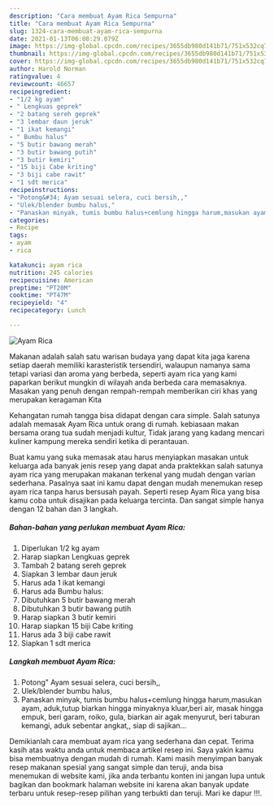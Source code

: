 ```yaml
---
description: "Cara membuat Ayam Rica Sempurna"
title: "Cara membuat Ayam Rica Sempurna"
slug: 1324-cara-membuat-ayam-rica-sempurna
date: 2021-01-13T06:08:29.079Z
image: https://img-global.cpcdn.com/recipes/3655db980d141b71/751x532cq70/ayam-rica-foto-resep-utama.jpg
thumbnail: https://img-global.cpcdn.com/recipes/3655db980d141b71/751x532cq70/ayam-rica-foto-resep-utama.jpg
cover: https://img-global.cpcdn.com/recipes/3655db980d141b71/751x532cq70/ayam-rica-foto-resep-utama.jpg
author: Harold Norman
ratingvalue: 4
reviewcount: 46657
recipeingredient:
- "1/2 kg ayam"
- " Lengkuas geprek"
- "2 batang sereh geprek"
- "3 lembar daun jeruk"
- "1 ikat kemangi"
- " Bumbu halus"
- "5 butir bawang merah"
- "3 butir bawang putih"
- "3 butir kemiri"
- "15 biji Cabe kriting"
- "3 biji cabe rawit"
- "1 sdt merica"
recipeinstructions:
- "Potong&#34; Ayam sesuai selera, cuci bersih,,"
- "Ulek/blender bumbu halus,"
- "Panaskan minyak, tumis bumbu halus+cemlung hingga harum,masukan ayam, aduk,tutup biarkan hingga minyaknya kluar,beri air, masak hingga empuk, beri garam, roiko, gula, biarkan air agak menyurut, beri taburan kemangi, aduk sebentar angkat,, siap di sajikan..."
categories:
- Recipe
tags:
- ayam
- rica

katakunci: ayam rica 
nutrition: 245 calories
recipecuisine: American
preptime: "PT20M"
cooktime: "PT47M"
recipeyield: "4"
recipecategory: Lunch

---
```



![Ayam Rica](https://img-global.cpcdn.com/recipes/3655db980d141b71/751x532cq70/ayam-rica-foto-resep-utama.jpg)

Makanan adalah salah satu warisan budaya yang dapat kita jaga karena setiap daerah memiliki karasteristik tersendiri, walaupun namanya sama tetapi variasi dan aroma yang berbeda, seperti ayam rica yang kami paparkan berikut mungkin di wilayah anda berbeda cara memasaknya. Masakan yang penuh dengan rempah-rempah memberikan ciri khas yang merupakan keragaman Kita



Kehangatan rumah tangga bisa didapat dengan cara simple. Salah satunya adalah memasak Ayam Rica untuk orang di rumah. kebiasaan makan bersama orang tua sudah menjadi kultur, Tidak jarang yang kadang mencari kuliner kampung mereka sendiri ketika di perantauan.

Buat kamu yang suka memasak atau harus menyiapkan masakan untuk keluarga ada banyak jenis resep yang dapat anda praktekkan salah satunya ayam rica yang merupakan makanan terkenal yang mudah dengan varian sederhana. Pasalnya saat ini kamu dapat dengan mudah menemukan resep ayam rica tanpa harus bersusah payah.
Seperti resep Ayam Rica yang bisa kamu coba untuk disajikan pada keluarga tercinta. Dan sangat simple hanya dengan 12 bahan dan 3 langkah.


<!--inarticleads1-->

##### Bahan-bahan yang perlukan membuat Ayam Rica:

1. Diperlukan 1/2 kg ayam
1. Harap siapkan  Lengkuas geprek
1. Tambah 2 batang sereh geprek
1. Siapkan 3 lembar daun jeruk
1. Harus ada 1 ikat kemangi
1. Harus ada  Bumbu halus:
1. Dibutuhkan 5 butir bawang merah
1. Dibutuhkan 3 butir bawang putih
1. Harap siapkan 3 butir kemiri
1. Harap siapkan 15 biji Cabe kriting
1. Harus ada 3 biji cabe rawit
1. Siapkan 1 sdt merica




<!--inarticleads2-->

##### Langkah membuat  Ayam Rica:

1. Potong&#34; Ayam sesuai selera, cuci bersih,,
1. Ulek/blender bumbu halus,
1. Panaskan minyak, tumis bumbu halus+cemlung hingga harum,masukan ayam, aduk,tutup biarkan hingga minyaknya kluar,beri air, masak hingga empuk, beri garam, roiko, gula, biarkan air agak menyurut, beri taburan kemangi, aduk sebentar angkat,, siap di sajikan...




Demikianlah cara membuat ayam rica yang sederhana dan cepat. Terima kasih atas waktu anda untuk membaca artikel resep ini. Saya yakin kamu bisa membuatnya dengan mudah di rumah. Kami masih menyimpan banyak resep makanan spesial yang sangat simple dan teruji, anda bisa menemukan di website kami, jika anda terbantu konten ini jangan lupa untuk bagikan dan bookmark halaman website ini karena akan banyak update terbaru untuk resep-resep pilihan yang terbukti dan teruji. Mari ke dapur !!!. 
